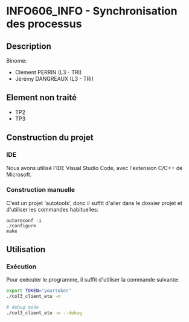 # INFO606_INFO - Synchronisation des processus

## Description

Binome:
- Clement PERRIN (L3 - TRI)
- Jérémy DANGREAUX (L3 - TRI)

## Element non traité

- TP2
- TP3


## Construction du projet

### IDE

Nous avons utilisé l'IDE Visual Studio Code, avec l'extension C/C++ de Microsoft.


### Construction manuelle

C'est un projet 'autotools', donc il suffit d'aller dans le dossier projet et d'utiliser les commandes habituelles:
```
autoreconf -i
./configure
make
```
## Utilisation

### Exécution

Pour exécuter le programme, il suffit d'utiliser la commande suivante:
```bash
export TOKEN="yourtoken"
./col3_client_etu -m

# debug mode
./col3_client_etu -m --debug
```
